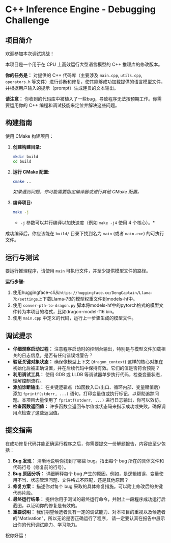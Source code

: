 # C++ Inference Engine - Debugging Challenge

## 项目简介

欢迎参加本次调试挑战！

本项目是一个用于在 CPU 上高效运行大型语言模型的 C++ 推理库的修改版本。

**你的任务是：** 对提供的 C++ 代码库（主要涉及 `main.cpp`, `utils.cpp`, `operators.h` 等文件）进行诊断和修复，使其能够成功加载提供的语言模型文件，并根据用户输入的提示（prompt）生成连贯的文本输出。

**请注意：** 你收到的代码库中被植入了一些bug，导致程序无法按预期工作。你需要运用你的 C++ 编程和调试技能来定位并解决这些问题。

## 构建指南

使用 CMake 构建项目：

1.  **创建构建目录:**
    ```bash
    mkdir build
    cd build
    ```

2.  **运行 CMake 配置:**
    ```bash
    cmake ..
    ```
    *如果遇到问题，你可能需要指定编译器或进行其他 CMake 配置。*

3.  **编译项目:**
    ```bash
    make -j
    ```
    * `-j` 参数可以并行编译以加快速度（例如 `make -j4` 使用 4 个核心）。*

成功编译后，你应该能在 `build/` 目录下找到名为 `main` (或者 `main.exe`) 的可执行文件。

## 运行与测试

要运行推理程序，请使用 `main` 可执行文件，并至少提供模型文件的路径。

**运行步骤:**

1. 使用huggingface-cli从`https://huggingface.co/DengCaptain/Llama-7b/settings`上下载Llama-7B的模型权重文件到models-hf中。
2. 使用 `conver-pth-to-dragon.py` 脚本将models-hf中的pytorch格式的模型文件转为本项目的格式，比如dragon-model-f16.bin。
3. 使用 `main.cpp` 中定义的代码，运行上一步骤生成的模型文件。

## 调试提示

*   **仔细观察启动过程：** 注意程序启动时的控制台输出，特别是与模型文件加载相关的日志信息。是否有任何错误或警告？
*   **验证关键对象状态：** 确保像模型上下文 (`dragon_context`) 这样的核心对象在初始化后被正确设置，并在后续代码中保持有效。它们的值是否符合预期？
*   **利用调试工具：** 使用 GDB 或 LLDB 等调试器单步执行代码，检查变量状态，理解控制流程。
*   **添加诊断输出：** 在关键逻辑点（如函数入口/出口、循环内部、变量赋值后）添加 `fprintf(stderr, ...)` 语句，打印变量值或执行标记，以帮助追踪问题。本项目大量使用了 `fprintf(stderr, ...)` 进行日志输出，你可以效仿。
*   **检查函数返回值：** 许多函数会返回布尔值或状态码来指示成功或失败。确保调用点检查了这些返回值。

## 提交指南

在成功修复代码并能正确运行程序之后，你需要提交一份解题报告，内容应至少包括：

1.  **Bug 发现：** 清晰地说明你找到了哪些 bug。指出每个 bug 所在的具体文件和代码行号（修复前的行号）。
2.  **Bug 原因分析：** 详细解释每个 bug 产生的原因。例如，是逻辑错误、变量使用不当、状态管理问题、文件格式不匹配，还是其他原因？
3.  **修复方案：** 描述你对每个 bug 采取的具体修复措施。可以附上修改后的关键代码片段。
4.  **最终运行结果：** 提供你用于测试的最终运行命令，并附上一段程序成功运行后截图，以证明你的修复是有效的。
5.  **重要说明：** 我们期望候选者具有一定的调试能力、对本项目的重视以及候选者的"Motivation"，所以无论是否正确运行了程序，
请一定要认真在报告中展示出你的代码调试能力、学习能力。



祝你好运！
